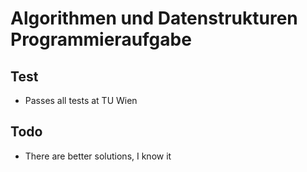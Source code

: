 # Algorithmen und Datenstrukturen Programmieraufgabe
## Test

- Passes all tests at TU Wien

## Todo

- There are better solutions, I know it